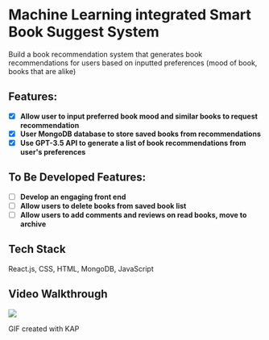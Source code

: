 # Machine Learning integrated Smart Book Suggest System 
Build a book recommendation system that generates book recommendations for users based on inputted preferences (mood of book, books that are alike)

## Features:
- [x] **Allow user to input preferred book mood and similar books to request recommendation**
- [x] **User MongoDB database to store saved books from recommendations**
- [x] **Use GPT-3.5 API to generate a list of book recommendations from user's preferences**
      
## To Be Developed Features:
- [ ] **Develop an engaging front end**
- [ ] **Allow users to delete books from saved book list**
- [ ] **Allow users to add comments and reviews on read books, move to archive**

## Tech Stack
React.js, CSS, HTML, MongoDB, JavaScript 

## Video Walkthrough

![](https://github.com/fullstack-smart-book-suggestion/booksuggest.gif)

GIF created with KAP 








